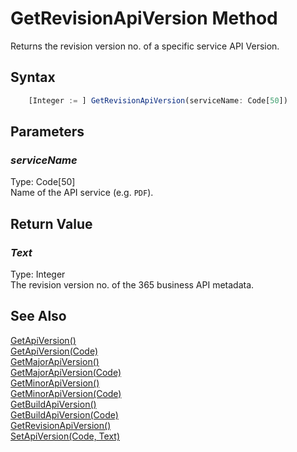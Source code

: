 # GetRevisionApiVersion Method
Returns the revision version no. of a specific service API Version.

## Syntax
```javascript
    [Integer := ] GetRevisionApiVersion(serviceName: Code[50])
```

## Parameters
### *serviceName*
Type: Code[50]<br/>
Name of the API service (e.g. `PDF`).

## Return Value
### *Text*
Type: Integer<br/>
The revision version no. of the 365 business API metadata.

## See Also
[GetApiVersion()](./getapiversion1.md)<br />
[GetApiVersion(Code)](./getapiversion2.md)<br />
[GetMajorApiVersion()](./getmajorapiversion1.md)<br />
[GetMajorApiVersion(Code)](./getmajorapiversion2.md)<br />
[GetMinorApiVersion()](./getminorapiversion1.md)<br />
[GetMinorApiVersion(Code)](./getminorapiversion2.md)<br />
[GetBuildApiVersion()](./getbuildapiversion1.md)<br />
[GetBuildApiVersion(Code)](./getbuildapiversion2.md)<br />
[GetRevisionApiVersion()](./getrevisionapiversion1.md)<br />
[SetApiVersion(Code, Text)](./setapiversion.md)